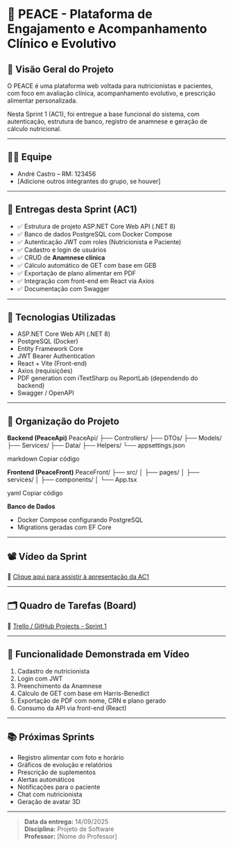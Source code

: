 # 🧠 PEACE - Plataforma de Engajamento e Acompanhamento Clínico e Evolutivo

## 🎯 Visão Geral do Projeto

O PEACE é uma plataforma web voltada para nutricionistas e pacientes, com foco em avaliação clínica, acompanhamento evolutivo, e prescrição alimentar personalizada.

Nesta Sprint 1 (AC1), foi entregue a base funcional do sistema, com autenticação, estrutura de banco, registro de anamnese e geração de cálculo nutricional.

---

## 🧑‍💻 Equipe

- André Castro – RM: 123456
- [Adicione outros integrantes do grupo, se houver]

---

## 📌 Entregas desta Sprint (AC1)

- ✅ Estrutura de projeto ASP.NET Core Web API (.NET 8)
- ✅ Banco de dados PostgreSQL com Docker Compose
- ✅ Autenticação JWT com roles (Nutricionista e Paciente)
- ✅ Cadastro e login de usuários
- ✅ CRUD de **Anamnese clínica**
- ✅ Cálculo automático de GET com base em GEB
- ✅ Exportação de plano alimentar em PDF
- ✅ Integração com front-end em React via Axios
- ✅ Documentação com Swagger

---

## 🚀 Tecnologias Utilizadas

- ASP.NET Core Web API (.NET 8)
- PostgreSQL (Docker)
- Entity Framework Core
- JWT Bearer Authentication
- React + Vite (Front-end)
- Axios (requisições)
- PDF generation com iTextSharp ou ReportLab (dependendo do backend)
- Swagger / OpenAPI

---

## 📁 Organização do Projeto

**Backend (PeaceApi)**
PeaceApi/
├── Controllers/
├── DTOs/
├── Models/
├── Services/
├── Data/
├── Helpers/
└── appsettings.json

markdown
Copiar código

**Frontend (PeaceFront)**
PeaceFront/
├── src/
│ ├── pages/
│ ├── services/
│ ├── components/
│ └── App.tsx

yaml
Copiar código

**Banco de Dados**
- Docker Compose configurando PostgreSQL
- Migrations geradas com EF Core

---

## 📽️ Vídeo da Sprint

🔗 [Clique aqui para assistir à apresentação da AC1](https://link-do-video.com)

---

## 🗂️ Quadro de Tarefas (Board)

🔗 [Trello / GitHub Projects - Sprint 1](https://link-do-board.com)

---

## 📌 Funcionalidade Demonstrada em Vídeo

1. Cadastro de nutricionista
2. Login com JWT
3. Preenchimento da Anamnese
4. Cálculo de GET com base em Harris-Benedict
5. Exportação de PDF com nome, CRN e plano gerado
6. Consumo da API via front-end (React)

---

## 📚 Próximas Sprints

- Registro alimentar com foto e horário
- Gráficos de evolução e relatórios
- Prescrição de suplementos
- Alertas automáticos
- Notificações para o paciente
- Chat com nutricionista
- Geração de avatar 3D

---

> **Data da entrega:** 14/09/2025  
> **Disciplina:** Projeto de Software  
> **Professor:** [Nome do Professor]
